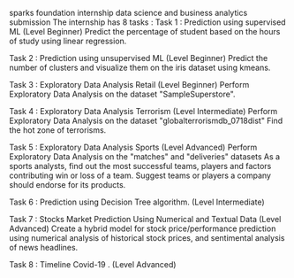 sparks foundation internship data science and business analytics submission
The internship has 8 tasks : 
Task 1 : Prediction using supervised ML (Level Beginner) 
Predict the percentage of student based  on the hours of study using linear regression.

Task 2 : Prediction using unsupervised ML (Level Beginner) 
Predict the number of clusters and visualize them on the iris dataset using kmeans.

Task 3 : Exploratory Data Analysis Retail (Level Beginner) 
Perform Exploratory Data Analysis on the dataset "SampleSuperstore".

Task 4 : Exploratory Data Analysis Terrorism (Level Intermediate) 
Perform Exploratory Data Analysis on the dataset "globalterrorismdb_0718dist"
Find the hot zone of terrorisms.

Task 5 : Exploratory Data Analysis Sports (Level Advanced) 
Perform Exploratory Data Analysis on the "matches" and "deliveries" datasets 
As a sports analysts, find out the most successful teams, players and factors contributing win or loss of a team.
Suggest teams or players a company should endorse for its products.

Task 6 : Prediction using Decision Tree algorithm. (Level Intermediate) 

Task 7 : Stocks Market Prediction Using Numerical and Textual Data (Level Advanced) 
Create a hybrid model for stock price/performance prediction using numerical analysis of historical stock prices, and sentimental analysis of news headlines.

Task 8 : Timeline Covid-19 . (Level Advanced) 
